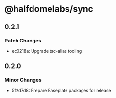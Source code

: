 # @halfdomelabs/sync

## 0.2.1

### Patch Changes

- ec0218a: Upgrade tsc-alias tooling

## 0.2.0

### Minor Changes

- 5f2d7d8: Prepare Baseplate packages for release
